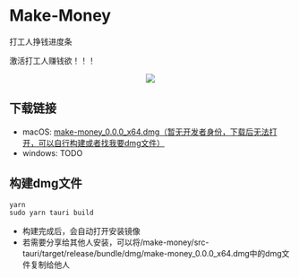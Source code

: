 # Make-Money

打工人挣钱进度条

激活打工人赚钱欲！！！

<p align="center">
  <img src="https://imgur.com/EUCZEB6.png" />
</p>

## 下载链接
- macOS: [make-money_0.0.0_x64.dmg（暂无开发者身份，下载后无法打开，可以自行构建或者找我要dmg文件）](./download/make-money_0.0.0_x64.dmg)
- windows: TODO

## 构建dmg文件
```js
yarn
sudo yarn tauri build
```
- 构建完成后，会自动打开安装镜像
- 若需要分享给其他人安装，可以将/make-money/src-tauri/target/release/bundle/dmg/make-money_0.0.0_x64.dmg中的dmg文件复制给他人
